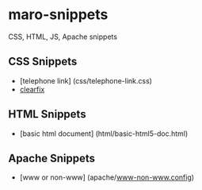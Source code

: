 # maro-snippets
CSS, HTML, JS, Apache snippets

## CSS Snippets

- [telephone link] (css/telephone-link.css)
- [clearfix](css/clearfix.css)

## HTML Snippets

- [basic html document] (html/basic-html5-doc.html)

## Apache Snippets

- [www or non-www] (apache/www-non-www.config)

